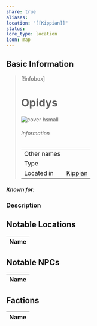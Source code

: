 ```yaml
---
share: true
aliases: 
location: "[[Kippian]]"
status: 
lore_type: location
icon: map
---
```

## Basic Information
> [!infobox]
> # Opidys
> ![cover hsmall](insertimage.png)
> ###### Information
> |   |  |
> | ---- | ---- |
> | Other names | |
> | Type | 
> | Located in | [Kippian](../Continents/Kippian.md)|
##### Known for:
### Description
## Notable Locations
| Name |
| ---- |

## Notable NPCs
| Name |
| ---- |

## Factions
| Name |
| ---- |
